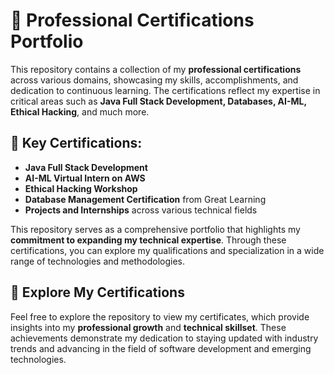 <h1>📜 <strong>Professional Certifications Portfolio</strong></h1>

<p>This repository contains a collection of my <strong>professional certifications</strong> across various domains, showcasing my skills, accomplishments, and dedication to continuous learning. The certifications reflect my expertise in critical areas such as <strong>Java Full Stack Development, Databases, AI-ML, Ethical Hacking</strong>, and much more.</p>

<h2>🌟 <strong>Key Certifications</strong>:</h2>
<ul>
    <li><strong>Java Full Stack Development</strong></li>
    <li><strong>AI-ML Virtual Intern on AWS</strong></li>
    <li><strong>Ethical Hacking Workshop</strong></li>
    <li><strong>Database Management Certification</strong> from Great Learning</li>
    <li><strong>Projects and Internships</strong> across various technical fields</li>
</ul>

<p>This repository serves as a comprehensive portfolio that highlights my <strong>commitment to expanding my technical expertise</strong>. Through these certifications, you can explore my qualifications and specialization in a wide range of technologies and methodologies.</p>

<h2>🚀 <strong>Explore My Certifications</strong></h2>
<p>Feel free to explore the repository to view my certificates, which provide insights into my <strong>professional growth</strong> and <strong>technical skillset</strong>. These achievements demonstrate my dedication to staying updated with industry trends and advancing in the field of software development and emerging technologies.</p>
